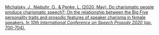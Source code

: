 
[Michalsky, J., Niebuhr, O., & Penke, L. (2020, May). Do charismatic people produce charismatic speech?: On the relationship between the Big Five personality traits and prosodic features of speaker charisma in female speakers. In _10th International Conference on Speech Prosody 2020_ (pp. 700-704).](https://findresearcher.sdu.dk/ws/portalfiles/portal/169963130/Michalsky_etal_SP2020_246.pdf)